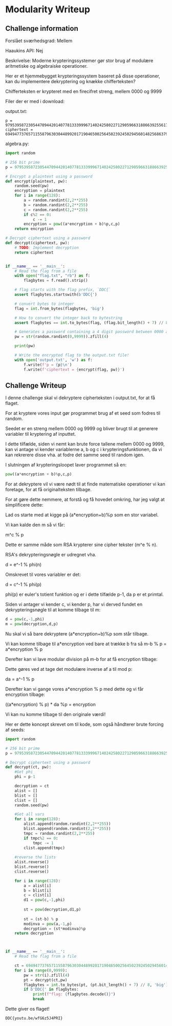# Modularity Writeup

## Challenge information

Forslået sværhedsgrad: Mellem

Haaukins API: Nej

Beskrivelse:
Moderne krypteringssystemer gør stor brug af modulære aritmetiske og algebraiske operationer.

Her er et hjemmebygget krypteringssystem baseret på disse operationer, kan du implementere dekryptering og knække chifferteksten?

Chifferteksten er krypteret med en firecifret streng, mellem 0000 og 9999 

Filer der er med i download:

output.txt:
```
p = 97953958723054470944201407781333999671402425802271290596631886639255617548503
ciphertext = 69494773765711558796303044899201719046500256450239245029456014825686379192778
```

algebra.py:
```python
import random

# 256 bit prime
p = 97953958723054470944201407781333999671402425802271290596631886639255617548503

# Encrypt a plaintext using a password
def encrypt(plaintext, pw):
    random.seed(pw)
    encryption = plaintext
    for i in range(128):
        a = random.randint(2,2**255)
        b = random.randint(2,2**255)
        c = random.randint(2,2**255)
        if c%2 == 0:
            c -= 1
        encryption = pow((a*encryption + b)%p,c,p)
    return encryption

# Decrypt ciphertext using a password
def decrypt(ciphertext, pw):
    # TODO: Implement decryption
    return ciphertext


if __name__ == '__main__':
    # Read the flag from a file
    with open("flag.txt", "rb") as f:
        flagbytes = f.read().strip()

    # flag starts with the flag prefix, `DDC{`
    assert flagbytes.startswith(b'DDC{')

    # convert bytes to integer
    flag = int.from_bytes(flagbytes, 'big')

    # How to convert the integer back to bytestring
    assert flagbytes == int.to_bytes(flag, (flag.bit_length() + 7) // 8, 'big')

    # Generates a password containing a 4 digit password between 0000 and 9999
    pw = str(random.randint(0,9999)).zfill(4)

    print(pw)

    # Write the encrypted flag to the output.txt file!
    with open('output.txt', 'w') as f:
        f.write(f'p = {p}\n')
        f.write(f'ciphertext = {encrypt(flag, pw)}')
```

## Challenge Writeup
I denne challenge skal vi dekryptere cipherteksten i output.txt, for at få flaget.

For at kryptere vores input gør programmet brug af et seed som fodres til random.

Seedet er en streng mellem 0000 og 9999 og bliver brugt til at generere variabler til kryptering af inputtet.

I dette tilfælde, siden vi nemt kan brute force tallene mellem 0000 og 9999, kan vi antage vi kender variablerne a, b og c i krypteringsfunktionen, da vi kan rekrerere disse vha. at fodre det samme seed til random igen.

I slutningen af krypteringsloopet laver programmet så en: 

```python
pow((a*encryption + b)%p,c,p)
```
For at dekryptere vil vi være nødt til at finde matematiske operationer vi kan foretage, for at få originalteksten tilbage.

For at gøre dette nemmere, at forstå og få hovedet omkring, har jeg valgt at simplificere dette:

Lad os starte med at kigge på (a*encryption+b)%p som en stor variabel.

Vi kan kalde den m så vi får:

m^c % p

Dette er samme måde som RSA krypterer sine cipher tekster (m^e % n).

RSA's dekrypteringsnøgle er udregnet vha.

d = e^-1 % phi(n)

Omskrevet til vores variabler er det:

d = c^-1 % phi(p)

phi(p) er euler's totient funktion og er i dette tilfælde p-1, da p er et primtal.

Siden vi antager vi kender c, vi kender p, har vi derved fundet en dekrypteringsnøgle til at komme tilbage til m:

```python
d = pow(c,-1,phi)
m = pow(decryption,d,p)
```

Nu skal vi så bare dekryptere (a*encryption+b)%p som står tilbage.

Vi kan komme tilbage til a*encryption ved bare at trække b fra så m-b % p = a\*encryption % p

Derefter kan vi lave modular division på m-b for at få encryption tilbage:

Dette gøres ved at tage det modulære inverse af a til mod p:

da = a^-1 % p

Derefter kan vi gange vores a*encryption % p med dette og vi får encryption tilbage:

((a*encryption) % p) * da %p = encryption 

Vi kan nu komme tilbage til den originale værdi!

Her er dette koncept skrevet om til kode, som også håndterer brute forcing af seeds:

```python
import random

# 256 bit prime
p = 97953958723054470944201407781333999671402425802271290596631886639255617548503

# Decrypt ciphertext using a password
def decrypt(ct, pw):
    #Get phi
    phi = p-1

    decryption = ct
    alist = []
    blist = []
    clist = []
    random.seed(pw)

    #Get all vars
    for i in range(128):
        alist.append(random.randint(2,2**255))
        blist.append(random.randint(2,2**255))
        tmpc = random.randint(2,2**255)
        if tmpc%2 == 0:
            tmpc -= 1
        clist.append(tmpc)
    
    #reverse the lists
    alist.reverse()
    blist.reverse()
    clist.reverse()

    for i in range(128):
        a = alist[i]
        b = blist[i]
        c = clist[i]
        d1 = pow(c,-1,phi)
        
        st = pow(decryption,d1,p)
        
        st = (st-b) % p
        modinva = pow(a,-1,p)
        decryption = (st*modinva)%p
    return decryption



if __name__ == '__main__':
    # Read the flag from a file

    ct = 69494773765711558796303044899201719046500256450239245029456014825686379192778
    for i in range(0,9999):
        pw = str(i).zfill(4)
        pt = decrypt(ct,pw)
        flagbytes = int.to_bytes(pt, (pt.bit_length() + 7) // 8, 'big')
        if b'DDC{' in flagbytes:
            print(f"flag: {flagbytes.decode()}")
            break
```

Dette giver os flaget!

```
DDC{youtu.be/wfG6z5J4PRI}
```
